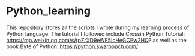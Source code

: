 # Python_learning

This repository stores all the scripts I wrote during my learning process of Python language. The tutorial I followed include Crossin Python Tutorial: https://mp.weixin.qq.com/s/tpZrXD9eWF5IcHeGCEw2HQ? as well as the book Byte of Python: https://python.swaroopch.com/
